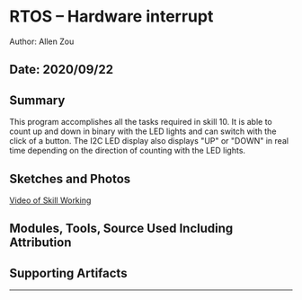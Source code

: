 #  RTOS – Hardware interrupt

Author: Allen Zou

Date: 2020/09/22
-----

## Summary
This program accomplishes all the tasks required in skill 10. It is able to count
up and down in binary with the LED lights and can switch with the click of a button.
The I2C LED display also displays "UP" or "DOWN" in real time depending on the 
direction of counting with the LED lights.	

## Sketches and Photos
[Video of Skill Working](https://drive.google.com/file/d/1xHOPXXwqVCvQcJBreoaSsHbqQuSFQ1Hx/preview)

## Modules, Tools, Source Used Including Attribution


## Supporting Artifacts


-----
